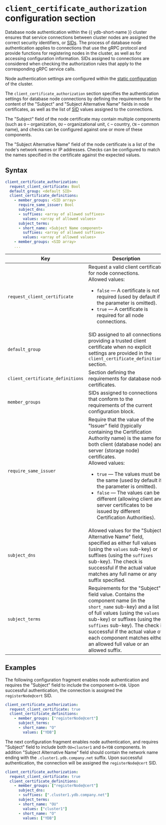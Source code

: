 # `client_certificate_authorization` configuration section

Database node authentication within the {{ ydb-short-name }} cluster ensures that service connections between cluster nodes are assigned the correct security identifiers, or [SIDs](../../concepts/glossary.md#access-sid). The process of database node authentication applies to connections that use the gRPC protocol and provide functions for registering nodes in the cluster, as well as for accessing configuration information. SIDs assigned to connections are considered when checking the authorization rules that apply to the corresponding gRPC service calls.

Node authentication settings are configured within the [static configuration](./index.md) of the cluster.

The `client_certificate_authorization` section specifies the authentication settings for database node connections by defining the requirements for the content of the "Subject" and "Subject Alternative Name" fields in node certificates, as well as the list of [SID](../../concepts/glossary.md#access-sid) values assigned to the connections.

The "Subject" field of the node certificate may contain multiple components (such as `O` – organization, `OU` – organizational unit, `C` – country, `CN` – common name), and checks can be configured against one or more of these components.

The "Subject Alternative Name" field of the node certificate is a list of the node's network names or IP addresses. Checks can be configured to match the names specified in the certificate against the expected values.

## Syntax

```yaml
client_certificate_authorization:
  request_client_certificate: Bool
  default_group: <default SID>
  client_certificate_definitions:
    - member_groups: <SID array>
      require_same_issuer: Bool
      subject_dns:
      - suffixes: <array of allowed suffixes>
        values: <array of allowed values>
      subject_terms:
      - short_name: <Subject Name component>
        suffixes: <array of allowed suffixes>
        values: <array of allowed values>
    - member_groups: <SID array>
    ...
```

Key  | Description
---- | ---
`request_client_certificate` | Request a valid client certificate for node connections.<br/>Allowed values:<br/><ul><li>`false` — A certificate is not required (used by default if the parameter is omitted).</li><li>`true` — A certificate is required for all node connections.</li></ul>
`default_group` | SID assigned to all connections providing a trusted client certificate when no explicit settings are provided in the `client_certificate_definitions` section.
`client_certificate_definitions` | Section defining the requirements for database node certificates.
`member_groups` | SIDs assigned to connections that conform to the requirements of the current configuration block.
`require_same_issuer` | Require that the value of the "Issuer" field (typically containing the Certification Authority name) is the same for both client (database node) and server (storage node) certificates. <br/>Allowed values:<br/><ul><li>`true` — The values must be the same (used by default if the parameter is omitted).</li><li>`false` — The values can be different (allowing client and server certificates to be issued by different Certification Authorities).</li></ul>
`subject_dns` | Allowed values for the "Subject Alternative Name" field, specified as either full values (using the `values` sub-key) or suffixes (using the `suffixes` sub-key). The check is successful if the actual value matches any full name or any suffix specified.
`subject_terms` | Requirements for the "Subject" field value. Contains the component name (in the `short_name` sub-key) and a list of full values (using the `values` sub-key) or suffixes (using the `suffixes` sub-key). The check is successful if the actual value of each component matches either an allowed full value or an allowed suffix.

## Examples

The following configuration fragment enables node authentication and requires the "Subject" field to include the component `O=YDB`. Upon successful authentication, the connection is assigned the `registerNode@cert` SID.

```yaml
client_certificate_authorization:
  request_client_certificate: true
  client_certificate_definitions:
    - member_groups: ["registerNode@cert"]
      subject_terms:
      - short_name: "O"
        values: ["YDB"]
```

The next configuration fragment enables node authentication, and requires "Subject" field to include both `OU=cluster1` and `O=YDB` components. In addition "Subject Alternative Name" field should contain the network name ending with the `.cluster1.ydb.company.net` suffix. Upon successful authentication, the connection will be assigned the `registerNode@cert` SID.

```yaml
client_certificate_authorization:
  request_client_certificate: true
  client_certificate_definitions:
    - member_groups: ["registerNode@cert"]
      subject_dns:
      - suffixes: [".cluster1.ydb.company.net"]
      subject_terms:
      - short_name: "OU"
        values: ["cluster1"]
      - short_name: "O"
        values: ["YDB"]
```
